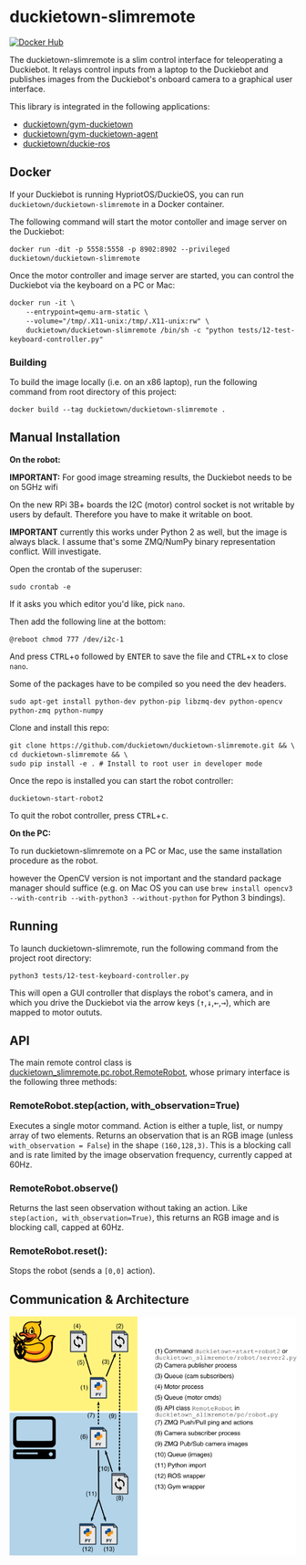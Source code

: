 # duckietown-slimremote

[![Docker Hub](https://img.shields.io/docker/pulls/duckietown/duckietown-slimremote.svg)](https://hub.docker.com/r/duckietown/duckietown-slimremote)

The duckietown-slimremote is a slim control interface for teleoperating a Duckiebot. It relays control inputs from a laptop to the Duckiebot and publishes images from the Duckiebot's onboard camera to a graphical user interface.

This library is integrated in the following applications:

* [duckietown/gym-duckietown](https://github.com/duckietown/gym-duckietown)
* [duckietown/gym-duckietown-agent](https://github.com/duckietown/gym-duckietown-agent)
* [duckietown/duckie-ros](https://github.com/duckietown/duckie-ros)

## Docker

If your Duckiebot is running HypriotOS/DuckieOS, you can run `duckietown/duckietown-slimremote` in a Docker container.

The following command will start the motor contoller and image server on the Duckiebot:

    docker run -dit -p 5558:5558 -p 8902:8902 --privileged duckietown/duckietown-slimremote

Once the motor controller and image server are started, you can control the Duckiebot via the keyboard on a PC or Mac:

```
docker run -it \
	--entrypoint=qemu-arm-static \
	--volume="/tmp/.X11-unix:/tmp/.X11-unix:rw" \
	duckietown/duckietown-slimremote /bin/sh -c "python tests/12-test-keyboard-controller.py"
```

### Building 

To build the image locally (i.e. on an x86 laptop), run the following command from root directory of this project:

    docker build --tag duckietown/duckietown-slimremote .

## Manual Installation

**On the robot:**

<!--First you need to compile the [most recent version of OpenCV](https://raspberrypi.stackexchange.com/questions/69169/how-to-install-opencv-on-raspberry-pi-3-in-raspbian-jessie).-->

**IMPORTANT:** For good image streaming results, the Duckiebot needs to be on 5GHz wifi

On the new RPi 3B+ boards the I2C (motor) control socket is not writable by users by default. Therefore you have to make it writable on boot. 

**IMPORTANT** currently this works under Python 2 as well, but the image is always black. I assume that's some ZMQ/NumPy binary representation conflict. Will investigate.

Open the crontab of the superuser:

    sudo crontab -e
    
If it asks you which editor you'd like, pick `nano`.

Then add the following line at the bottom:

    @reboot chmod 777 /dev/i2c-1
    
And press <kbd>CTRL</kbd>+<kbd>o</kbd> followed by <kbd>ENTER</kbd> to save the file and <kbd>CTRL</kbd>+<kbd>x</kbd> to close `nano`. 

Some of the packages have to be compiled so you need the dev headers. 

    sudo apt-get install python-dev python-pip libzmq-dev python-opencv python-zmq python-numpy

Clone and install this repo:

    git clone https://github.com/duckietown/duckietown-slimremote.git && \
    cd duckietown-slimremote && \
    sudo pip install -e . # Install to root user in developer mode
    
Once the repo is installed you can start the robot controller:

    duckietown-start-robot2
    
To quit the robot controller, press <kbd>CTRL</kbd>+<kbd>c</kbd>.
    
**On the PC:**

To run duckietown-slimremote on a PC or Mac, use the same installation procedure as the robot. 

however the OpenCV version is not important and the standard package manager should suffice (e.g. on Mac OS you can use `brew install opencv3 --with-contrib --with-python3 --without-python` for Python 3 bindings).

## Running

To launch duckietown-slimremote, run the following command from the project root directory:

    python3 tests/12-test-keyboard-controller.py
    
This will open a GUI controller that displays the robot's camera, and in which you drive the Duckiebot via the arrow keys (<kbd>↑</kbd>,<kbd>↓</kbd>,<kbd>←</kbd>,<kbd>→</kbd>), which are mapped to motor oututs.

## API

The main remote control class is [duckietown_slimremote.pc.robot.RemoteRobot](duckietown_slimremote/pc/robot.py), whose primary interface is the following three methods:

### RemoteRobot.step(action, with_observation=True)

Executes a single motor command. Action is either a tuple, list, or numpy array of two elements. Returns an observation that is an RGB image (unless `with_observation = False`) in the shape `(160,128,3)`. This is a blocking call and is rate limited by the image observation frequency, currently capped at 60Hz.
 
### RemoteRobot.observe()

Returns the last seen observation without taking an action. Like `step(action, with_observation=True)`, this returns an RGB image and is blocking call, capped at 60Hz.
 
### RemoteRobot.reset():

Stops the robot (sends a `[0,0]` action).

## Communication & Architecture

![image depicting the different components and how they interact](doc/overview.png "Architecture Overview")
